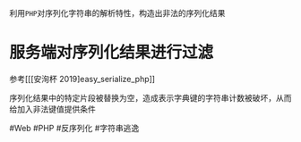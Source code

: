 利用`PHP`对序列化字符串的解析特性，构造出非法的序列化结果

# 服务端对序列化结果进行过滤
参考[[[安洵杯 2019]easy_serialize_php]]

序列化结果中的特定片段被替换为空，造成表示字典键的字符串计数被破坏，从而给加入非法键值提供条件

#Web #PHP #反序列化 #字符串逃逸 